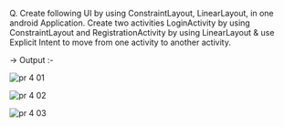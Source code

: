 Q. Create following UI by using ConstraintLayout, LinearLayout, in one android Application. Create two activities LoginActivity by using ConstraintLayout and RegistrationActivity by using LinearLayout & use Explicit Intent to move from one activity to another activity.

-> Output :-

![pr 4 01](https://github.com/AMANPATEL1108/MAD_PR4_21012011063/assets/108643338/88486995-19f6-47f0-b394-512270dd979c)

![pr 4 02](https://github.com/AMANPATEL1108/MAD_PR4_21012011063/assets/108643338/1aba1160-90ab-4c4c-8d39-16858c65d014)

![pr 4 03](https://github.com/AMANPATEL1108/MAD_PR4_21012011063/assets/108643338/366fa259-ad7c-4787-a1ad-a8b39a9e2cd2)
